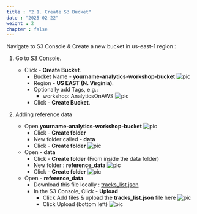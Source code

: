 ```yaml
---
title : "2.1. Create S3 Bucket"
date : "2025-02-22"
weight : 2
chapter : false
---
```

Navigate to S3 Console & Create a new bucket in us-east-1 region :
1. Go to [S3 Console](https://s3.console.aws.amazon.com/s3/home?region=us-east-1).
    - Click - **Create Bucket**.
        - Bucket Name - **yourname-analytics-workshop-bucket**
        ![pic](/anworkshopaws/images/2-ingestandstore/2.png)
        - Region - **US EAST (N. Virginia)**.
        - Optionally add Tags, e.g.:
            - workshop: AnalyticsOnAWS
            ![pic](/anworkshopaws/images/2-ingestandstore/2.1.png)
        - Click - **Create Bucket**.

2. Adding reference data
    - Open **yourname-analytics-workshop-bucket**
    ![pic](/anworkshopaws/images/2-ingestandstore/3.png)
        - Click - **Create folder**
        - New folder called - **data**
        - Click - **Create folder**
        ![pic](/anworkshopaws/images/2-ingestandstore/4.png)
    - Open - **data**
        - Click - **Create folder** (From inside the data folder)
        - New folder : **reference_data**
        ![pic](/anworkshopaws/images/2-ingestandstore/5.png)
        - Click - **Create folder**
        ![pic](/anworkshopaws/images/2-ingestandstore/6.png)
    - Open - **reference_data**
        - Download this file locally : [tracks_list.json](https://static.us-east-1.prod.workshops.aws/public/252b2158-4ee1-410c-b074-58190ec31cd6/static/data/tracks_list.json)
        - In the S3 Console, Click - **Upload**
            - Click Add files & upload the **tracks_list.json** file here
            ![pic](/anworkshopaws/images/2-ingestandstore/7.png)
            - Click Upload (bottom left)
            ![pic](/anworkshopaws/images/2-ingestandstore/8.png)